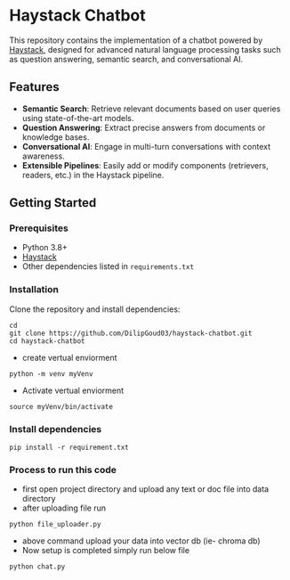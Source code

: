 # Haystack Chatbot

This repository contains the implementation of a chatbot powered by [Haystack](https://haystack.deepset.ai/), designed for advanced natural language processing tasks such as question answering, semantic search, and conversational AI.

## Features

- **Semantic Search**: Retrieve relevant documents based on user queries using state-of-the-art models.
- **Question Answering**: Extract precise answers from documents or knowledge bases.
- **Conversational AI**: Engage in multi-turn conversations with context awareness.
- **Extensible Pipelines**: Easily add or modify components (retrievers, readers, etc.) in the Haystack pipeline.

## Getting Started

### Prerequisites

- Python 3.8+
- [Haystack](https://github.com/deepset-ai/haystack)
- Other dependencies listed in `requirements.txt`

### Installation

Clone the repository and install dependencies:
```
cd
git clone https://github.com/DilipGoud03/haystack-chatbot.git
cd haystack-chatbot
```

- create vertual enviorment
```
python -m venv myVenv
```

- Activate vertual enviorment
```
source myVenv/bin/activate
```

### Install dependencies
```
pip install -r requirement.txt
```

### Process to run this code 

- first open project directory  and upload any text or doc file into data directory
- after uploading file run
```
python file_uploader.py
```
- above command upload your data into vector db (ie- chroma db)
- Now setup is completed simply run below file
```
python chat.py
```

